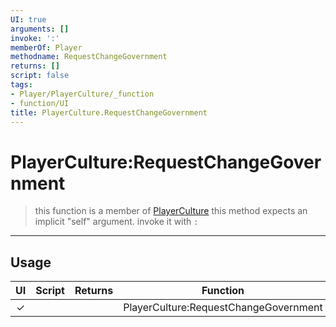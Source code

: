 ```yaml
---
UI: true
arguments: []
invoke: ':'
memberOf: Player
methodname: RequestChangeGovernment
returns: []
script: false
tags:
- Player/PlayerCulture/_function
- function/UI
title: PlayerCulture.RequestChangeGovernment
---
```

# PlayerCulture:RequestChangeGovernment
> this function is a member of [PlayerCulture](civ-6/lua/PlayerCulture.md)
> this method expects an implicit "self" argument. invoke it with `:`
-----
## Usage
|  UI | Script | Returns | Function | Arguments |
|:---:|:------:|-------:|:--------:|:---------|
|✓| ||PlayerCulture:RequestChangeGovernment||
